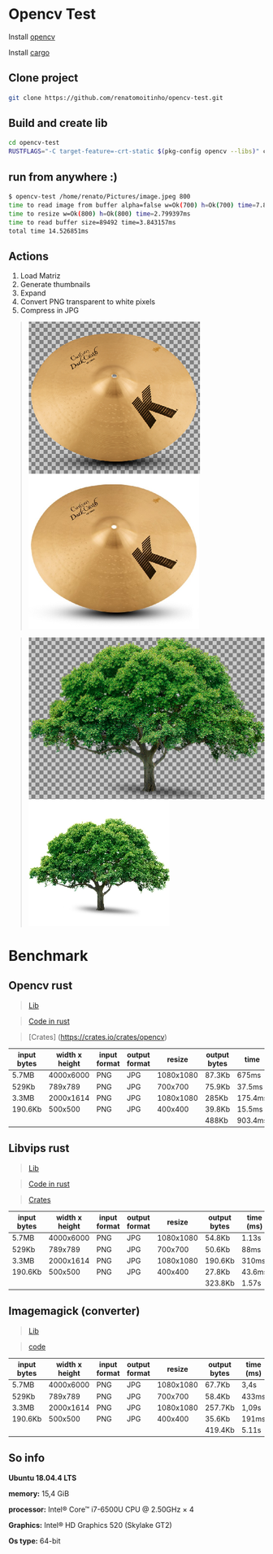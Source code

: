 # Opencv Test

Install [opencv](https://docs.opencv.org/trunk/d7/d9f/tutorial_linux_install.html)

Install [cargo](https://www.rust-lang.org/tools/install)
 
## Clone project
 ```sh
 git clone https://github.com/renatomoitinho/opencv-test.git
 ```
## Build and create lib
```sh
cd opencv-test
RUSTFLAGS="-C target-feature=-crt-static $(pkg-config opencv --libs)" cargo install --jobs 2 --path .
```
## run from anywhere :)
 ```sh
$ opencv-test /home/renato/Pictures/image.jpeg 800
time to read image from buffer alpha=false w=Ok(700) h=Ok(700) time=7.84477ms
time to resize w=Ok(800) h=Ok(800) time=2.799397ms
time to read buffer size=89492 time=3.843157ms
total time 14.526851ms
 ```
## Actions
1. Load Matriz
2. Generate thumbnails
3. Expand 
4. Convert PNG transparent to white pixels
5. Compress in JPG

> ![Figure](imgs/out.png "Input image sample!")   ![Figure](imgs/in.png "output image sample!")

> ![Figure2](imgs/tree_in.png) ![Figure2](imgs/tree_out.png)

# Benchmark
## Opencv rust
> [Lib](https://opencv.org/)

> [Code in rust](https://github.com/renatomoitinho/opencv-test/blob/master/src/main.rs)

> [Crates] (https://crates.io/crates/opencv)

|input bytes| width x height| input format | output format | resize  | output bytes | time
|--|--|--|--|--|--|--
| 5.7MB | 4000x6000 | PNG | JPG | 1080x1080| 87.3Kb | 675ms
| 529Kb | 789x789 | PNG | JPG | 700x700| 75.9Kb|37.5ms
| 3.3MB | 2000x1614 | PNG | JPG | 1080x1080 |285Kb| 175.4ms 
| 190.6Kb | 500x500 | PNG | JPG | 400x400 |39.8Kb | 15.5ms
||||||488Kb|903.4ms

## Libvips rust
> [Lib](https://github.com/libvips/libvips)

> [Code in rust](https://github.com/renatomoitinho/vips-test/blob/master/src/main.rs)

> [Crates](https://crates.io/crates/libvips)

|input bytes| width x height| input format | output format | resize  | output bytes | time (ms)
|--|--|--|--|--|--|--
| 5.7MB | 4000x6000 | PNG | JPG | 1080x1080| 54.8Kb | 1.13s
| 529Kb | 789x789 | PNG | JPG | 700x700| 50.6Kb| 88ms
| 3.3MB | 2000x1614 | PNG | JPG | 1080x1080 |190.6Kb| 310ms 
| 190.6Kb | 500x500 | PNG | JPG | 400x400 |27.8Kb | 43.6ms
||||||323.8Kb|1.57s

## Imagemagick (converter)
> [Lib](https://www.imagemagick.org)

> [code](https://imagemagick.org/script/convert.php)

|input bytes| width x height| input format | output format | resize  | output bytes | time (ms)
|--|--|--|--|--|--|--
| 5.7MB | 4000x6000 | PNG | JPG | 1080x1080| 67.7Kb | 3,4s
| 529Kb | 789x789 | PNG | JPG | 700x700| 58.4Kb| 433ms
| 3.3MB | 2000x1614 | PNG | JPG | 1080x1080 |257.7Kb| 1,09s 
| 190.6Kb | 500x500 | PNG | JPG | 400x400 |35.6Kb | 191ms
||||||419.4Kb|5.11s

## So info

**Ubuntu 18.04.4 LTS**

**memory:** 15,4 GiB

**processor:** Intel® Core™ i7-6500U CPU @ 2.50GHz × 4 

**Graphics:** Intel® HD Graphics 520 (Skylake GT2)

**Os type:** 64-bit
